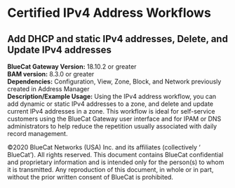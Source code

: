# **Certified IPv4 Address Workflows**
## Add DHCP and static IPv4 addresses, Delete, and Update IPv4 addresses

**BlueCat Gateway Version:** 18.10.2 or greater <br/>
**BAM version:** 8.3.0 or greater <br/>
**Dependencies:**  Configuration, View, Zone, Block, and Network previously created in Address Manager <br/>
**Description/Example Usage:** Using the IPv4 address workflow, you can add dynamic or static IPv4 addresses to a zone, and delete and update current IPv4 addresses in a zone. This workflow is ideal for self-service customers using the BlueCat Gateway user interface and for IPAM or DNS administrators to help reduce the repetition usually associated with daily record management.

©2020 BlueCat Networks (USA) Inc. and its affiliates (collectively ‘ BlueCat’). All rights reserved.
This document contains BlueCat confidential and proprietary information and is intended only for the person(s) to whom it is transmitted.
Any reproduction of this document, in whole or in part, without the prior written consent of BlueCat is prohibited.
